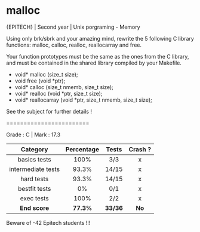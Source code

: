 # malloc
{EPITECH} | Second year | Unix porgraming - Memory

Using only brk/sbrk and your amazing mind, rewrite the 5 following C library functions: malloc, calloc,
realloc, reallocarray and free.

Your function prototypes must be the same as the ones from the C library, and must be contained in the
shared library compiled by your Makefile.

- void\* malloc (size_t size);
- void  free (void \*ptr);
- void\* calloc (size_t nmemb, size_t size);
- void\* realloc (void \*ptr, size_t size);
- void\* reallocarray (void \*ptr, size_t nmemb, size_t size);

See the subject for further details !

========================

Grade : C | Mark : 17.3

|      Category      | Percentage |   Tests   | Crash ? |
|:------------------:|:----------:|:---------:|:-------:|
| basics tests       | 100%       | 3/3       | x       |
| intermediate tests | 93.3%      | 14/15     | x       |
| hard tests         | 93.3%      | 14/15     | x       |
| bestfit tests      | 0%         | 0/1       | x       |
| exec tests         | 100%       | 2/2       | x       |
| **End score**      | **77.3%**  | **33/36** | **No**  |

Beware of -42 Epitech students !!!
